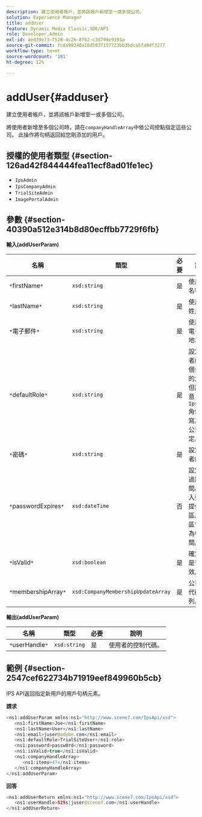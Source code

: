 ```yaml
---
description: 建立使用者帳戶，並將該帳戶新增至一或多個公司。
solution: Experience Manager
title: addUser
feature: Dynamic Media Classic,SDK/API
role: Developer,Admin
exl-id: aed39e73-f528-4c26-8f62-c3d796e9101a
source-git-commit: fcda99340a18d5037157723bb3bdca5fa9df3277
workflow-type: tm+mt
source-wordcount: '181'
ht-degree: 12%

---
```


# addUser{#adduser}

建立使用者帳戶，並將該帳戶新增至一或多個公司。

將使用者新增至多個公司時，請在`companyHandleArray`中依公司控點指定這些公司。 此操作將句柄返回給您剛添加的用戶。

## 授權的使用者類型 {#section-126ad42f844444fea11ecf8ad01fe1ec}

* `IpsAdmin`
* `IpsCompanyAdmin`
* `TrialSiteAdmin`
* `ImagePortalAdmin`

## 參數 {#section-40390a512e314b8d80ecffbb7729f6fb}

**輸入(addUserParam)**

| 名稱 | 類型 | 必要 | 說明 |
|---|---|---|---|
| `*`firstName`*` | `xsd:string` | 是 | 使用者的名字。 |
| `*`lastName`*` | `xsd:string` | 是 | 使用者的姓氏。 |
| `*`電子郵件`*` | `xsd:string` | 是 | 使用者的電子郵件地址。 |
| `*`defaultRole`*` | `xsd:string` | 是 | 設定使用者所屬每個公司中的角色。 但請注意，`IpsAdmin`角色會覆寫其他每公司設定。 |
| `*`密碼`*` | `xsd:string` | 是 | 設定使用者的密碼 |
| `*`passwordExpires`*` | `xsd:dateTime` | 否 | 設定密碼過期時間。 傳入要求時提供時區。 時區會調整為中央時間。 |
| `*`isValid`*` | `xsd:boolean` | 是 | 確定用戶是否有效。 |
| `*`membershipArray`*` | `xsd:CompanyMembershipUpdateArray` | 是 | 公司控制代碼的陣列。 |

**輸出(addUserParam)**

| 名稱 | 類型 | 必要 | 說明 |
|---|---|---|---|
| `*`userHandle`*` | `xsd:string` | 是 | 使用者的控制代碼。 |

## 範例 {#section-2547cef622734b71919eef849960b5cb}

IPS API返回指定新用戶的用戶句柄元素。

**請求**

```java
<ns1:addUserParam xmlns:ns1="http://www.scene7.com/IpsApi/xsd">
   <ns1:firstName>Joe</ns1:firstName>
   <ns1:lastName>User</ns1:lastName>
   <ns1:email>juser@adobe.com</ns1:email>
   <ns1:defaultRole>TrialSiteUser</ns1:role>
   <ns1:password>passw0rd</ns1:password>
   <ns1:isValid>true</ns1:isValid>
   <ns1:companyHandleArray>
      <ns1:items>47</ns1:items>
   </ns1:companyHandleArray>
</ns1:addUserParam>
```

**回答**

```java
<ns1:addUserReturn xmlns:ns1="http://www.scene7.com/IpsApi/xsd">
   <ns1:userHandle>525s|juser@scene7.com</ns1:userHandle>
</ns1:addUserReturn>
```
